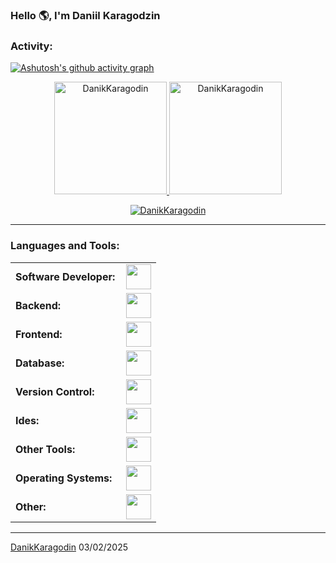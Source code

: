   <link rel="stylesheet" type='text/css' href="https://cdn.jsdelivr.net/gh/devicons/devicon@latest/devicon.min.css" />

### Hello 🌎, I'm Daniil Karagodzin

<h3 align="left">Activity:</h3>

[![Ashutosh's github activity graph](https://github-readme-activity-graph.vercel.app/graph?username=DanikKaragodin&bg_color=100f0f&color=4c5e9e&line=4c569e&point=403e41&area=true&hide_border=true)](https://github.com/ashutosh00710/github-readme-activity-graph)

<div align="center">
  <a href="https://github.com/DanikKaragodin">
    <img height="180em" src="https://github-readme-stats.vercel.app/api/top-langs?username=DanikKaragodin&show_icons=true&locale=en&layout=compact&theme=tokyonight" alt="DanikKaragodin"/>
    <img height="180em" src="https://github-readme-stats.vercel.app/api?username=DanikKaragodin&show_icons=true&locale=en&layout=compact&theme=tokyonight" alt="DanikKaragodin"/>
  </a>
</div>
<p align="center">
  <a href="https://github.com/DanikKaragodin">
    <img src="https://github-readme-streak-stats.herokuapp.com/?user=DanikKaragodin&&theme=tokyonight" alt="DanikKaragodin" />
  </a>
</p>

------
<h3 align="left">Languages and Tools:</h3>
<table>
    <tr>
        <td style="font-weight: bold; padding-right: 10px; vertical-align: center; border: none;">Software Developer:</td>
        <td><img height="40" src="https://skillicons.dev/icons?i=java,cpp,cs,net,python"/></td>
    </tr>
    <tr>
        <td style="font-weight: bold; padding-right: 10px; vertical-align: center; border: none;">Backend:</td>
        <td><img height="40" src="https://skillicons.dev/icons?i=nodejs,express"/></td>
    </tr>
    <tr>
        <td style="font-weight: bold; padding-right: 10px; vertical-align: center;">Frontend:</td>
        <td><img height="40" src="https://skillicons.dev/icons?i=react,bootstrap,html,css,sass,js,ts,figma"/></td>
    </tr>
    <tr>
        <td style="font-weight: bold; padding-right: 10px; vertical-align: center; border: none;">Database:</td>
        <td><img height="40" src="https://skillicons.dev/icons?i=mongodb"/></td>
    </tr>
    <tr>
        <td style="font-weight: bold; padding-right: 10px; vertical-align: center; border: none;">Version Control:</td>
        <td><img height="40" src="https://skillicons.dev/icons?i=git,github,gitlab"/></td>
    </tr>
    <tr>
        <td style="font-weight: bold; padding-right: 10px; vertical-align: center; border: none;">Ides:</td>
        <td><img height="40" src="https://skillicons.dev/icons?i=vscode,visualstudio"/></td>
    </tr>
    <tr>
        <td style="font-weight: bold; padding-right: 10px; vertical-align: center; border: none;">Other Tools:</td>
        <td><img height="40" src="https://skillicons.dev/icons?i=bash,powershell"/></td>
    </tr>
    <tr>
        <td style="font-weight: bold; padding-right: 10px; vertical-align: center; border: none;">Operating Systems:</td>
        <td><img height="40" src="https://skillicons.dev/icons?i=windows"/></td>
    </tr>
    <tr>
        <td style="font-weight: bold; padding-right: 10px; vertical-align: center; border: none;">Other:</td>
        <td><img height="40" src="https://skillicons.dev/icons?i=ps,pr"/></td>
    </tr>
</table>

------
[DanikKaragodin](https://github.com/DanikKaragodin)
03/02/2025
